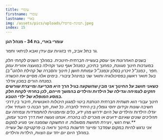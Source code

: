 ```yaml
---
title: עומרי
firstname: עומרי
lastname: בארי
img: /assets/pics/uploads/תמונת-פרופיל.jpeg
index: 15
---
```

**עומרי בארי, בת 34 - מנהל הגן** 

 *גר בתל אביב, חי בזוגיות עם עידן ואבא לניתאי ותמר.*

*בשנים האחרונות אני עוסק בעשייה חברתית-חינוכית. במהלך השנים לקחתי חלק במערכות חינוך מגוונת, כמחנך בתיכון, כמנהל אגף נוער וקהילה במועצה אזורית עמק חפר , כמנכ"ל זיכרון בסלון וכמנכ״ל עמותת חושן ( חינוך והסברה של קהילת הלהט״ב).\
בעל תואר ראשון בפסיכולוגיה ותואר שני במינהל ציבורי. בימים אלה מסיים את הכשרה כמנחה הורים במכון אדלר.**\
כשאני חושב על החינוך אני מבין שהשקעה בגיל הרך היא מכריעה ומייצרת שורשים חזקים לצמיחה וגדילה של הילדות והילדים בהמשך חייהם, לכן בחרתי לקחת חלק במסע המופלא של ילדי הטבע.**\
חינוך עבורי הוא תשתית חברתית הנותנת ביטוי למגוון היכולות האנושיות, חיבור בין דרכי חשיבה שונות וקידום יחסי גומלין בין היחיד לחברה. כל זאת, תוך הבנה כי העתיד אליו יגדלו הילדות והילדים של היום ידרוש מהן ידע, כלים ומיומנויות להתמודדות וצמיחה עם תהליכים שונים שאינם ידועים או מוכרים לנו בהכרח. אנחנו נעשה זאת דרך חיבור עמוק, שיח רגשי, ויצירת תחושת מסוגלות. זו התשוקה שממנה אני מגיע למקום.**\
אני נרגש להיות  במקום שמדבר ומייצר חדשנות בחינוך ורואה בו פרקטיקה של עשייה במהלך היום יום יחד עם הצוות, הילדות והילדים.*